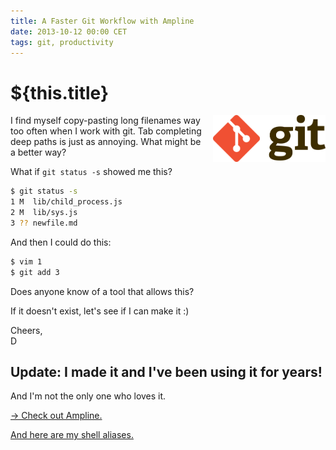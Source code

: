 ```yaml
---
title: A Faster Git Workflow with Ampline
date: 2013-10-12 00:00 CET
tags: git, productivity
---
```

# ${this.title}

<img alt="git logo" src="./images/00000000-Git-Logo-2Color.png" style="height: 75px; float:right; padding: 0 0 1rem 1rem;" />

I find myself copy-pasting long filenames way too often when I work with
git. Tab completing deep paths is just as annoying. What might be a better way?

<!-- more -->

What if `git status -s` showed me this?

```bash
$ git status -s
1 M  lib/child_process.js
2 M  lib/sys.js
3 ?? newfile.md
```

And then I could do this:

```bash
$ vim 1
$ git add 3
```


Does anyone know of a tool that allows this?

If it doesn't exist, let's see if I can make it :)

Cheers,  
D

## **Update**: I made it and I've been using it for years!
And I'm not the only one who loves it.

[&rarr; Check out Ampline.](https://github.com/dtrejo/ampline)

[And here are my shell aliases.](https://github.com/DTrejo/dotfiles/blob/master/dot-profile#L197)
